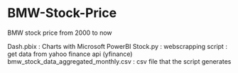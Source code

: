 # BMW-Stock-Price
BMW stock price from 2000 to now

Dash.pbix : Charts with Microsoft PowerBI
Stock.py : webscrapping script : get data from yahoo finance api (yfinance)
bmw_stock_data_aggregated_monthly.csv : csv file that the script generates
